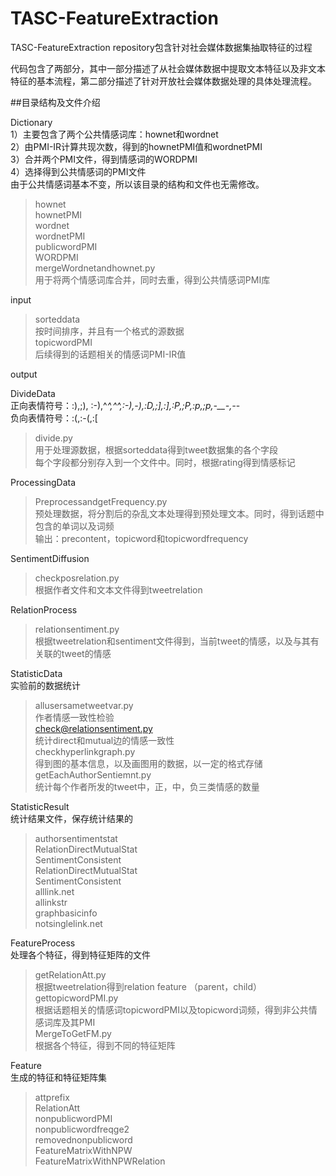 # TASC-FeatureExtraction

TASC-FeatureExtraction repository包含针对社会媒体数据集抽取特征的过程<br>

代码包含了两部分，其中一部分描述了从社会媒体数据中提取文本特征以及非文本特征的基本流程，第二部分描述了针对开放社会媒体数据处理的具体处理流程。<br>

##目录结构及文件介绍

Dictionary<br>
1）主要包含了两个公共情感词库：hownet和wordnet<br>
2）由PMI-IR计算共现次数，得到的hownetPMI值和wordnetPMI<br>
3）合并两个PMI文件，得到情感词的WORDPMI<br>
4）选择得到公共情感词的PMI文件<br>
由于公共情感词基本不变，所以该目录的结构和文件也无需修改。<br>

>hownet<br>
>hownetPMI<br>
>wordnet<br>
>wordnetPMI<br>
>publicwordPMI<br>
>WORDPMI<br>
>mergeWordnetandhownet.py<br>
	用于将两个情感词库合并，同时去重，得到公共情感词PMI库<br>

input<br>
>sorteddata<br>
    按时间排序，并且有一个格式的源数据<br>
>topicwordPMI<br>
    后续得到的话题相关的情感词PMI-IR值<br>

output<br>

DivideData<br>
    正向表情符号：:),;), :-),^_^,^^,:-),-),:D,;],:],:P,;P,:p,;p,-__-,-_-   <br>
    负向表情符号：:(,:-(,:[    <br>
>divide.py<br>
    用于处理源数据，根据sorteddata得到tweet数据集的各个字段 <br>
    每个字段都分别存入到一个文件中。同时，根据rating得到情感标记   <br>

ProcessingData<br>
>PreprocessandgetFrequency.py<br>
    预处理数据，将分割后的杂乱文本处理得到预处理文本。同时，得到话题中包含的单词以及词频<br>
    输出：precontent，topicword和topicwordfrequency

SentimentDiffusion<br>
>checkposrelation.py<br>
    根据作者文件和文本文件得到tweetrelation  <br>

RelationProcess<br>
>relationsentiment.py<br>
    根据tweetrelation和sentiment文件得到，当前tweet的情感，以及与其有关联的tweet的情感   <br>

StatisticData<br>
    实验前的数据统计<br>
>allusersametweetvar.py<br>
    作者情感一致性检验   <br>
>check@relationsentiment.py<br>
    统计direct和mutual边的情感一致性  <br>
>checkhyperlinkgraph.py<br>
    得到图的基本信息，以及画图用的数据，以一定的格式存储  <br>
>getEachAuthorSentiemnt.py<br>
    统计每个作者所发的tweet中，正，中，负三类情感的数量    <br>

StatisticResult<br>
    统计结果文件，保存统计结果的  <br>
>authorsentimentstat    <br>
>RelationDirectMutualStat    <br>
>SentimentConsistent   <br>
>RelationDirectMutualStat    <br>
>SentimentConsistent   <br>
>alllink.net   <br>
>allinkstr <br>
>graphbasicinfo    <br>
>notsinglelink.net <br>

FeatureProcess<br>
    处理各个特征，得到特征矩阵的文件    <br>
>getRelationAtt.py     <br>
    根据tweetrelation得到relation feature （parent，child）    <br>
>gettopicwordPMI.py    <br>
    根据话题相关的情感词topicwordPMI以及topicword词频，得到非公共情感词库及其PMI  <br>
>MergeToGetFM.py   <br>
    根据各个特征，得到不同的特征矩阵    <br>

Feature<br>
    生成的特征和特征矩阵集  <br>
>attprefix    <br>
>RelationAtt    <br>
>nonpublicwordPMI    <br>
>nonpublicwordfreqge2    <br>
>removednonpublicword    <br>
>FeatureMatrixWithNPW    <br>
>FeatureMatrixWithNPWRelation    <br>





